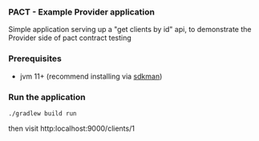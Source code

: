 ### PACT  - Example Provider application

Simple application serving up a "get clients by id" api, to demonstrate the Provider side of pact contract testing


### Prerequisites

* jvm 11+ (recommend installing via [sdkman](https://sdkman.io/))

### Run the application

    ./gradlew build run

then visit http:localhost:9000/clients/1